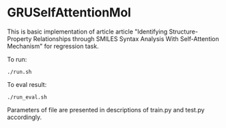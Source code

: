 # GRUSelfAttentionMol
This is basic implementation of article article "Identifying Structure-Property Relationships through SMILES Syntax Analysis With Self-Attention Mechanism" for regression task.

To run:

    ./run.sh

To eval result:

    ./run_eval.sh

Parameters of file are presented in descriptions of train.py and test.py accordingly.
